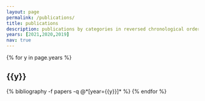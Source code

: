 ```yaml
---
layout: page
permalink: /publications/
title: publications
description: publications by categories in reversed chronological order. generated by jekyll-scholar.
years: [2021,2020,2019]
nav: true
---
```


<div class="publications">

{% for y in page.years %}
  <h2 class="year">{{y}}</h2>
  {% bibliography -f papers -q @*[year={{y}}]* %}
{% endfor %}

</div>
